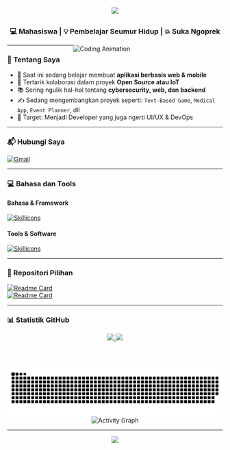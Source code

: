 <br />

<h1 align="center">
  <img src="https://readme-typing-svg.herokuapp.com/?font=Playwrite+DE+VA&&size=35&center=true&vCenter=true&width=500&height=70&duration=2000&pause=1000&color=00FFFF&lines=Halo,+Aku+Fajar+Muhairi!+👋;Selamat+Datang+di+Profil+GitHub+ku!" />
</h1>

<h3 align="center">💻 Mahasiswa | 💡 Pembelajar Seumur Hidup | 💥 Suka Ngoprek</h3>

<img align="right" src="https://i.pinimg.com/originals/16/69/e5/1669e57761ccc67fa5e31a09a54764d0.gif" width="350" alt="Coding Animation" />

---

### 🚀 Tentang Saya

- 🔭 Saat ini sedang belajar membuat **aplikasi berbasis web & mobile**
- 🤝 Tertarik kolaborasi dalam proyek **Open Source atau IoT**
- 📚 Sering ngulik hal-hal tentang **cybersecurity, web, dan backend**
- ✍️ Sedang mengembangkan proyek seperti: `Text-Based Game`, `Medical App`, `Event Planner`, dll
- 🎯 Target: Menjadi Developer yang juga ngerti UI/UX & DevOps

---

### 📬 Hubungi Saya

<p align="left">
  <a href="mailto:fajarmuhairi@gmail.com"><img src="https://ziadoua.github.io/m3-Markdown-Badges/badges/Gmail/gmail1.svg" alt="Gmail"></a>
  <!-- Tambahkan media sosial lain jika ada -->
</p>

---

### 💻 Bahasa dan Tools

#### Bahasa & Framework

[![Skillicons](https://skillicons.dev/icons?i=js,react,html,css,tailwind,python,java,cpp,mysql,firebase,nodejs&perline=7)](https://skillicons.dev)

#### Tools & Software

[![Skillicons](https://skillicons.dev/icons?i=vscode,git,github,linux,postman,figma,notion,docker&perline=7)](https://skillicons.dev)

---

### 📌 Repositori Pilihan

[![Readme Card](https://github-readme-stats.vercel.app/api/pin/?username=fjrmhri&repo=text-based-rpg&theme=github_dark)](https://github.com/fjrmhri/text-based-rpg)  
[![Readme Card](https://github-readme-stats.vercel.app/api/pin/?username=fjrmhri&repo=medicalist-app&theme=github_dark)](https://github.com/fjrmhri/medicalist-app)

---

### 📊 Statistik GitHub

<div align="center">

<a href="https://github.com/fjrmhri">
  <img height="160em" src="https://github-readme-stats.vercel.app/api?username=fjrmhri&theme=github_dark&show_icons=true&rank_icon=github&line_height=27&count_private=true"/>
  <img height="160em" src="https://github-readme-stats.vercel.app/api/top-langs/?username=fjrmhri&theme=github_dark&layout=compact"/>
</a>

<br><br>

<!-- Snake Contribution Animation -->
<picture>
  <source media="(prefers-color-scheme: dark)" srcset="https://raw.githubusercontent.com/platane/platane/output/github-contribution-grid-snake-dark.svg">
  <source media="(prefers-color-scheme: light)" srcset="https://raw.githubusercontent.com/platane/platane/output/github-contribution-grid-snake.svg">
  <img alt="GitHub Snake" src="https://raw.githubusercontent.com/platane/platane/output/github-contribution-grid-snake.svg">
</picture>

<br>

<!-- GitHub Activity Graph -->
<img alt="Activity Graph" src="https://github-readme-activity-graph.vercel.app/graph?username=fjrmhri&bg_color=0d1117&color=00FFFF&line=00FFFF&point=FFFFFF&area=true&area_color=00FFFF40&theme=github-dark&radius=10">

</div>

---

<p align="center">
  <img src="https://readme-typing-svg.herokuapp.com/?font=Fira+Code&size=18&center=true&vCenter=true&width=500&height=35&pause=1000&color=00FFFF&lines=Terima+kasih+sudah+berkunjung!+🙂" />
</p>

